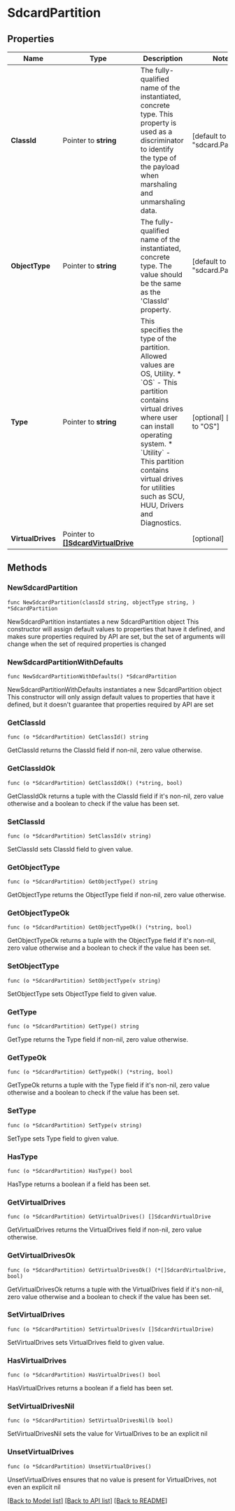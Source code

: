 # SdcardPartition

## Properties

Name | Type | Description | Notes
------------ | ------------- | ------------- | -------------
**ClassId** | Pointer to **string** | The fully-qualified name of the instantiated, concrete type. This property is used as a discriminator to identify the type of the payload when marshaling and unmarshaling data. | [default to "sdcard.Partition"]
**ObjectType** | Pointer to **string** | The fully-qualified name of the instantiated, concrete type. The value should be the same as the &#39;ClassId&#39; property. | [default to "sdcard.Partition"]
**Type** | Pointer to **string** | This specifies the type of the partition. Allowed values are OS, Utility. * &#x60;OS&#x60; - This partition contains virtual drives where user can install operating system. * &#x60;Utility&#x60; - This partition contains virtual drives for utilities such as SCU, HUU, Drivers and Diagnostics. | [optional] [default to "OS"]
**VirtualDrives** | Pointer to [**[]SdcardVirtualDrive**](sdcard.VirtualDrive.md) |  | [optional] 

## Methods

### NewSdcardPartition

`func NewSdcardPartition(classId string, objectType string, ) *SdcardPartition`

NewSdcardPartition instantiates a new SdcardPartition object
This constructor will assign default values to properties that have it defined,
and makes sure properties required by API are set, but the set of arguments
will change when the set of required properties is changed

### NewSdcardPartitionWithDefaults

`func NewSdcardPartitionWithDefaults() *SdcardPartition`

NewSdcardPartitionWithDefaults instantiates a new SdcardPartition object
This constructor will only assign default values to properties that have it defined,
but it doesn't guarantee that properties required by API are set

### GetClassId

`func (o *SdcardPartition) GetClassId() string`

GetClassId returns the ClassId field if non-nil, zero value otherwise.

### GetClassIdOk

`func (o *SdcardPartition) GetClassIdOk() (*string, bool)`

GetClassIdOk returns a tuple with the ClassId field if it's non-nil, zero value otherwise
and a boolean to check if the value has been set.

### SetClassId

`func (o *SdcardPartition) SetClassId(v string)`

SetClassId sets ClassId field to given value.


### GetObjectType

`func (o *SdcardPartition) GetObjectType() string`

GetObjectType returns the ObjectType field if non-nil, zero value otherwise.

### GetObjectTypeOk

`func (o *SdcardPartition) GetObjectTypeOk() (*string, bool)`

GetObjectTypeOk returns a tuple with the ObjectType field if it's non-nil, zero value otherwise
and a boolean to check if the value has been set.

### SetObjectType

`func (o *SdcardPartition) SetObjectType(v string)`

SetObjectType sets ObjectType field to given value.


### GetType

`func (o *SdcardPartition) GetType() string`

GetType returns the Type field if non-nil, zero value otherwise.

### GetTypeOk

`func (o *SdcardPartition) GetTypeOk() (*string, bool)`

GetTypeOk returns a tuple with the Type field if it's non-nil, zero value otherwise
and a boolean to check if the value has been set.

### SetType

`func (o *SdcardPartition) SetType(v string)`

SetType sets Type field to given value.

### HasType

`func (o *SdcardPartition) HasType() bool`

HasType returns a boolean if a field has been set.

### GetVirtualDrives

`func (o *SdcardPartition) GetVirtualDrives() []SdcardVirtualDrive`

GetVirtualDrives returns the VirtualDrives field if non-nil, zero value otherwise.

### GetVirtualDrivesOk

`func (o *SdcardPartition) GetVirtualDrivesOk() (*[]SdcardVirtualDrive, bool)`

GetVirtualDrivesOk returns a tuple with the VirtualDrives field if it's non-nil, zero value otherwise
and a boolean to check if the value has been set.

### SetVirtualDrives

`func (o *SdcardPartition) SetVirtualDrives(v []SdcardVirtualDrive)`

SetVirtualDrives sets VirtualDrives field to given value.

### HasVirtualDrives

`func (o *SdcardPartition) HasVirtualDrives() bool`

HasVirtualDrives returns a boolean if a field has been set.

### SetVirtualDrivesNil

`func (o *SdcardPartition) SetVirtualDrivesNil(b bool)`

 SetVirtualDrivesNil sets the value for VirtualDrives to be an explicit nil

### UnsetVirtualDrives
`func (o *SdcardPartition) UnsetVirtualDrives()`

UnsetVirtualDrives ensures that no value is present for VirtualDrives, not even an explicit nil

[[Back to Model list]](../README.md#documentation-for-models) [[Back to API list]](../README.md#documentation-for-api-endpoints) [[Back to README]](../README.md)


